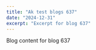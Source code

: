 ```yaml
---
title: "Ak test blogs 637"
date: "2024-12-31"
excerpt: "Excerpt for blog 637"
---
```


Blog content for blog 637